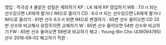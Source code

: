 영입	: 적극성 4 불같은 성질은 제외하기
KP	: LK 에게 KP 영입하기
WB	: 7.0 rt 되는 선수있으면 LK에게 팔거나 IM으로 올리기
CD	: 6.0 rt 되는 선수있으면 LK에게 팔거나 IM으로 올리기
	: 61번 선수 6.0 rt 되면 IM으로 변경하기
	: 65번 선수 들어오면 CD 33번 선수와 비교해서 유망주이면 교체하기
W	: 65번 선수 들어오면 54번 선수와 비교하기
FW	: 65번 선수 들어오면 58번과 비교하기
해고	: Young-Bin Cho (436094785) 선수 2018-06-02 해고하기
직원	: 
